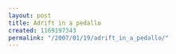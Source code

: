 ```yaml
---
layout: post
title: Adrift in a pedallo
created: 1169197343
permalink: "/2007/01/19/adrift_in_a_pedallo/"
---
```



